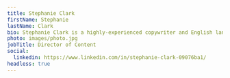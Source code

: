 ```yaml
---
title: Stephanie Clark
firstName: Stephanie
lastName: Clark
bio: Stephanie Clark is a highly-experienced copywriter and English language teaching professional. She is responsible for writing and editing our in-house content, as well as assisting on our client projects. Apart from working as a freelance content writer, Stephanie is also a fully-qualified online English teacher for non-native speakers and creates video content for English language learning purposes.
photo: images/photo.jpg
jobTitle: Director of Content
social:
  linkedin: https://www.linkedin.com/in/stephanie-clark-09076ba1/
headless: true
---
```

